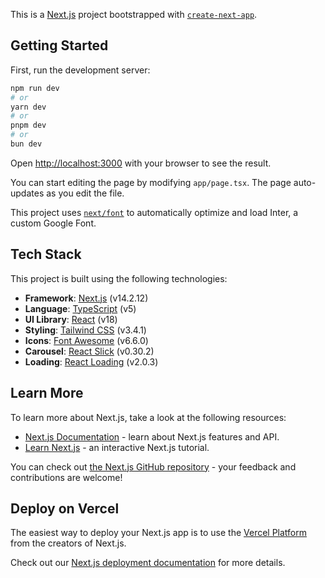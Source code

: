 This is a [Next.js](https://nextjs.org/) project bootstrapped with [`create-next-app`](https://github.com/vercel/next.js/tree/canary/packages/create-next-app).

## Getting Started

First, run the development server:

```bash
npm run dev
# or
yarn dev
# or
pnpm dev
# or
bun dev
```

Open [http://localhost:3000](http://localhost:3000) with your browser to see the result.

You can start editing the page by modifying `app/page.tsx`. The page auto-updates as you edit the file.

This project uses [`next/font`](https://nextjs.org/docs/basic-features/font-optimization) to automatically optimize and load Inter, a custom Google Font.

## Tech Stack

This project is built using the following technologies:

- **Framework**: [Next.js](https://nextjs.org/) (v14.2.12)
- **Language**: [TypeScript](https://www.typescriptlang.org/) (v5)
- **UI Library**: [React](https://reactjs.org/) (v18)
- **Styling**: [Tailwind CSS](https://tailwindcss.com/) (v3.4.1)
- **Icons**: [Font Awesome](https://fontawesome.com/) (v6.6.0)
- **Carousel**: [React Slick](https://react-slick.neostack.com/) (v0.30.2)
- **Loading**: [React Loading](https://www.npmjs.com/package/react-loading) (v2.0.3)

## Learn More

To learn more about Next.js, take a look at the following resources:

- [Next.js Documentation](https://nextjs.org/docs) - learn about Next.js features and API.
- [Learn Next.js](https://nextjs.org/learn) - an interactive Next.js tutorial.

You can check out [the Next.js GitHub repository](https://github.com/vercel/next.js/) - your feedback and contributions are welcome!

## Deploy on Vercel

The easiest way to deploy your Next.js app is to use the [Vercel Platform](https://vercel.com/new?utm_medium=default-template&filter=next.js&utm_source=create-next-app&utm_campaign=create-next-app-readme) from the creators of Next.js.

Check out our [Next.js deployment documentation](https://nextjs.org/docs/deployment) for more details.
